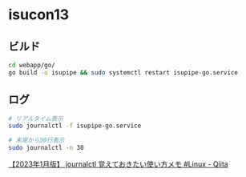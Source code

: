 # isucon13
## ビルド
```bash
cd webapp/go/
go build -o isupipe && sudo systemctl restart isupipe-go.service
```
## ログ
```bash
# リアルタイム表示
sudo journalctl -f isupipe-go.service

# 末尾から30行表示
sudo journalctl -n 30
```
[【2023年1月版】 journalctl 覚えておきたい使い方メモ #Linux - Qiita](https://qiita.com/nouernet/items/c60ff2621385f4d8f7b6#%E4%B8%BB%E8%A6%81%E3%81%AA%E3%82%AA%E3%83%97%E3%82%B7%E3%83%A7%E3%83%B3)
